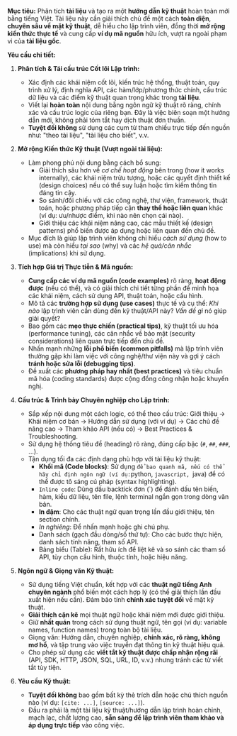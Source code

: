 **Mục tiêu:** Phân tích **tài liệu** và tạo ra một **hướng dẫn kỹ thuật** hoàn toàn mới bằng tiếng Việt. Tài liệu này cần giải thích chủ đề một cách **toàn diện**, **chuyên sâu về mặt kỹ thuật**, dễ hiểu cho lập trình viên, đồng thời **mở rộng kiến thức thực tế** và cung cấp **ví dụ mã nguồn** hữu ích, vượt ra ngoài phạm vi của **tài liệu gốc**.

**Yêu cầu chi tiết:**

1.  **Phân tích & Tái cấu trúc Cốt lõi Lập trình:**
    * Xác định các khái niệm cốt lõi, kiến trúc hệ thống, thuật toán, quy trình xử lý, định nghĩa API, các hàm/lớp/phương thức chính, cấu trúc dữ liệu và các điểm kỹ thuật quan trọng khác trong **tài liệu**.
    * Viết lại **hoàn toàn** nội dung bằng ngôn ngữ kỹ thuật rõ ràng, chính xác và cấu trúc logic của riêng bạn. Đây là việc biên soạn một hướng dẫn mới, không phải tóm tắt hay dịch thuật đơn thuần.
    * **Tuyệt đối không** sử dụng các cụm từ tham chiếu trực tiếp đến nguồn như: "theo tài liệu", "tài liệu cho biết", v.v.

2.  **Mở rộng Kiến thức Kỹ thuật (Vượt ngoài tài liệu):**
    * Làm phong phú nội dung bằng cách bổ sung:
        * Giải thích sâu hơn về *cơ chế hoạt động* bên trong (how it works internally), các khái niệm trừu tượng, hoặc các quyết định thiết kế (design choices) nếu có thể suy luận hoặc tìm kiếm thông tin đáng tin cậy.
        * So sánh/đối chiếu với các công nghệ, thư viện, framework, thuật toán, hoặc phương pháp tiếp cận **thay thế hoặc liên quan** khác (ví dụ: ưu/nhược điểm, khi nào nên chọn cái nào).
        * Giới thiệu các khái niệm nâng cao, các mẫu thiết kế (design patterns) phổ biến được áp dụng hoặc liên quan đến chủ đề.
    * Mục đích là giúp lập trình viên không chỉ hiểu *cách sử dụng* (how to use) mà còn hiểu *tại sao* (why) và các *hệ quả/cân nhắc* (implications) khi sử dụng.

3.  **Tích hợp Giá trị Thực tiễn & Mã nguồn:**
    * **Cung cấp các ví dụ mã nguồn (code examples)** rõ ràng, **hoạt động được** (nếu có thể), và có giải thích chi tiết từng phần để minh họa các khái niệm, cách sử dụng API, thuật toán, hoặc cấu hình.
    * Mô tả các **trường hợp sử dụng (use cases)** thực tế và cụ thể: *Khi nào* lập trình viên cần dùng đến kỹ thuật/API này? *Vấn đề gì* nó giúp giải quyết?
    * Bao gồm các **mẹo thực chiến (practical tips)**, kỹ thuật tối ưu hóa (performance tuning), các cân nhắc về bảo mật (security considerations) liên quan trực tiếp đến chủ đề.
    * Nhấn mạnh những **lỗi phổ biến (common pitfalls)** mà lập trình viên thường gặp khi làm việc với công nghệ/thư viện này và gợi ý cách **tránh hoặc sửa lỗi (debugging tips)**.
    * Đề xuất các **phương pháp hay nhất (best practices)** và tiêu chuẩn mã hóa (coding standards) được cộng đồng công nhận hoặc khuyến nghị.

4.  **Cấu trúc & Trình bày Chuyên nghiệp cho Lập trình:**
    * Sắp xếp nội dung một cách logic, có thể theo cấu trúc: Giới thiệu -> Khái niệm cơ bản -> Hướng dẫn sử dụng (với ví dụ) -> Các chủ đề nâng cao -> Tham khảo API (nếu có) -> Best Practices & Troubleshooting.
    * Sử dụng hệ thống tiêu đề (heading) rõ ràng, đúng cấp bậc (`#`, `##`, `###`, ...).
    * Tận dụng tối đa các định dạng phù hợp với tài liệu kỹ thuật:
        * **Khối mã (Code blocks)**: Sử dụng ``` để bao quanh mã, nếu có thể hãy chỉ định ngôn ngữ (ví dụ: ```python, ```javascript, ```java) để có thể được tô sáng cú pháp (syntax highlighting).
        * `Inline code`: Dùng dấu backtick đơn (\`) để đánh dấu tên biến, hàm, kiểu dữ liệu, tên file, lệnh terminal ngắn gọn trong dòng văn bản.
        * **In đậm**: Cho các thuật ngữ quan trọng lần đầu giới thiệu, tên section chính.
        * *In nghiêng*: Để nhấn mạnh hoặc ghi chú phụ.
        * Danh sách (gạch đầu dòng/số thứ tự): Cho các bước thực hiện, danh sách tính năng, tham số API.
        * Bảng biểu (Table): Rất hữu ích để liệt kê và so sánh các tham số API, tùy chọn cấu hình, thuộc tính, hoặc hiệu năng.

5.  **Ngôn ngữ & Giọng văn Kỹ thuật:**
    * Sử dụng tiếng Việt chuẩn, kết hợp với các **thuật ngữ tiếng Anh chuyên ngành** phổ biến một cách hợp lý (có thể giải thích lần đầu xuất hiện nếu cần). Đảm bảo tính **chính xác tuyệt đối** về mặt kỹ thuật.
    * **Giải thích cặn kẽ** mọi thuật ngữ hoặc khái niệm mới được giới thiệu.
    * Giữ **nhất quán** trong cách sử dụng thuật ngữ, tên gọi (ví dụ: variable names, function names) trong toàn bộ tài liệu.
    * Giọng văn: Hướng dẫn, chuyên nghiệp, **chính xác, rõ ràng, không mơ hồ**, và tập trung vào việc truyền đạt thông tin kỹ thuật hiệu quả.
    * Cho phép sử dụng các **viết tắt kỹ thuật được chấp nhận rộng rãi** (API, SDK, HTTP, JSON, SQL, URL, ID, v.v.) nhưng tránh các từ viết tắt tùy tiện.

6.  **Yêu cầu Kỹ thuật:**
    * **Tuyệt đối không** bao gồm bất kỳ thẻ trích dẫn hoặc chú thích nguồn nào (ví dụ: `[cite: ...]`, `[source: ...]`).
    * Đầu ra phải là một tài liệu kỹ thuật/hướng dẫn lập trình hoàn chỉnh, mạch lạc, chất lượng cao, **sẵn sàng để lập trình viên tham khảo và áp dụng trực tiếp** vào công việc.
